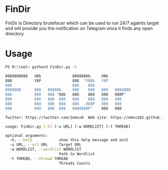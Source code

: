 # FinDir

FinDir is Directory brutefocer which can be used to run 24/7 againts target and will provide you the notification on Telegram once it finds any open directory 

# Usage

```sh
PS M:\tool> python3 FinDir.py -h

8888888888   d8b              8888888b.    d8b
888          Y8P              888  "Y88b   Y8P
888                           888    888
8888888      888   88888b.    888    888   888   888d888 
888          888   888 "88b   888    888   888   888P"   
888          888   888  888   888    888   888   888     
888          888   888  888   888  .d88P   888   888     
888          888   888  888   8888888P"    888   888     

Twitter: https://twitter.com/1m4xx0  Web site: https://m4xx101.github.io/official-blog-website

usage: FinDir.py [-h] [-u URL] [-w WORDLIST] [-t THREAD]

optional arguments:
  -h, --help            show this help message and exit
  -u URL, --url URL     Target URL
  -w WORDLIST, --wordlist WORDLIST
                        Path to Wordlist
  -t THREAD, --thread THREAD
                        Threads Counts
```
